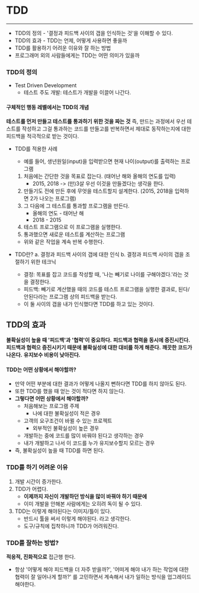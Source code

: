 # TDD
---
- TDD의 정의 - '결정과 피드백 사이의 갭을 인식하는 것'을 이해할 수 있다.
- TDD의 효과 - TDD는 언제, 어떻게 사용하면 좋을까
- TDD를 활용하기 어려운 이유와 잘 하는 방법
- 프로그래머 외의 사람들에게는 TDD는 어떤 의미가 있을까

### TDD의 정의
- Test Driven Development
    - 테스트 주도 개발: 테스트가 개발을 이끌어 나간다.

#### 구체적인 행동 레벨에서는 TDD의 개념
**테스트를 먼저 만들고 테스트를 통과하기 위한 것을 짜는 것** 즉, 만드는 과정에서 우선 테스트를 작성하고 그걸 통과하는 코드를 만들고를 반복하면서 제대로 동작하는지에 대한 피드백을 적극적으로 받는 것이다.

- TDD를 적용한 사례
    - 예를 들어, 생년원일(input)을 입력받으면 현재 나이(output)를 출력하는 프로그램
    1. 처음에는 간단한 것을 목표로 잡는다. (태어난 해와 올해의 연도를 입력)
        - 2015, 2018 -> (만)3살 우선 이것을 만들겠다는 생각을 한다.
    2. 만들기도 전에 만든 후에 무엇을 테스트할지 설계한다. (2015, 2018을 입력하면 2가 나오는 프로그램)
    3. 그 다음에 그 테스트를 통과할 프로그램을 만든다.
        - 올해의 연도 - 태어난 해
        - 2018 - 2015
    4. 테스트 프로그램으로 이 프로그램을 실행한다.
    5. 통과했으면 새로운 테스트를 계산하는 프로그램
    - 위와 같은 작업을 계속 반복 수행한다.

- TDD란?
    a. 결정과 피드백 사이의 갭에 대한 인식
    b. 결정과 피드백 사이의 갭을 조절하기 위한 테크닉
    
    - 결정: 목표를 잡고 코드를 작성할 때, '나는 빼기로 나이를 구해야겠다.'라는 것을 결정한다.
    - 피드백: 빼기로 계산했을 때의 코드를 테스트 프로그램을 실행한 결과로, 된다/안된다라는 프로그램 상의 피드백을 받는다.
    - 이 둘 사이의 갭을 내가 인식했다면 TDD를 하고 있는 것이다.

## TDD의 효과
**불확실성이 높을 때 '피드백'과 '협력'이 중요하다.**
**피드백과 협력을 동시에 증진시킨다.**
**피드백과 협력으 증진시키기 때문에 불확실성에 대한 대비를 하게 해준다.**
**깨끗한 코드가 나온다.**
**유지보수 비용이 낮아진다.**

#### TDD는 어떤 상황에서 해야할까?
- 만약 어떤 부분에 대한 결과가 어떻게 나올지 뻔하다면 TDD를 하지 않아도 된다.
- 또한 TDD를 했을 때 얻는 것이 적다면 하지 않는다.
- **그렇다면 어떤 상황에서 해야할까?**
    - 처음해보는 프로그램 주제
        - 나에 대한 불확실성이 적은 경우
    - 고객의 요구조건이 바뀔 수 있는 프로젝트
        - 외부적인 불확실성이 높은 경우
    - 개발하는 중에 코드를 많이 바꿔야 된다고 생각하는 경우
    - 내가 개발하고 나서 이 코드를 누가 유지보수할지 모르는 경우
- 즉, 불확실성이 높을 때 TDD를 하면 된다.

### TDD를 하기 어려운 이유
1. 개발 시간이 증가한다.
2. TDD가 어렵다.
    - **이제까지 자신이 개발하던 방식을 많이 바꿔야 하기 때문에**
    - 이미 개발을 안해본 사람에게는 오히려 독이 될 수 있다.
3. TDD는 이렇게 해야된다는 이미지/틀이 있다.
    - 반드시 툴을 써서 이렇게 해야된다. 라고 생각한다.
    - 도구/규칙에 집착하니까 TDD가 어려워진다.

### TDD를 잘하는 방법?
**적응적, 진화적으로** 접근행 한다.
- 항상 '어떻게 해야 피드백을 더 자주 받을까?', '어떠게 해야 내가 하는 작업에 대한 협력이 잘 일어나게 할까?' 를 고민하면서 계속해서 내가 일하는 방식을 업그레이드 해야한다.